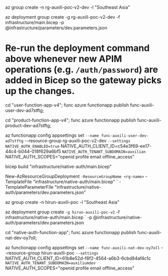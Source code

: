 az group create -n rg-auxili-poc-v2-dev -l "Southeast Asia"

az deployment group create -g rg-auxili-poc-v2-dev -f infrastructure/main.bicep -p @infrastructure/parameters/dev.parameters.json

# Re-run the deployment command above whenever new APIM operations (e.g. `/auth/password`) are added in Bicep so the gateway picks up the changes.

cd "user-function-app-v4";
func azure functionapp publish func-auxili-user-dev-ad7stftg;

cd "product-function-app-v4";
func azure functionapp publish func-auxili-product-dev-ad7stftg;

az functionapp config appsettings set `
  --name func-auxili-user-dev-ad7stftg `
  --resource-group rg-auxili-poc-v2-dev `
  --settings NATIVE_AUTH_ENABLED=true `
             NATIVE_AUTH_CLIENT_ID=c54e3f69-ee17-44c4-b044-018f629a6bf5 `
             NATIVE_AUTH_TENANT_SUBDOMAIN=auxilian `
             NATIVE_AUTH_SCOPES="openid profile email offline_access"



bicep build "infrastructure/native-auth/main.bicep"

New-AzResourceGroupDeployment `
  -ResourceGroupName <rg-name> `
  -TemplateFile "infrastructure/native-auth/main.bicep" `
  -TemplateParameterFile "infrastructure/native-auth/parameters/dev.parameters.json"


az group create -n hirun-auxili-poc -l "Southeast Asia"

az deployment group create `
  -g hirun-auxili-poc-v2 `
  -f infrastructure/native-auth/main.bicep `
  -p @infrastructure/native-auth/parameters/dev.parameters.json


cd "native-auth-function-app";
func azure functionapp publish func-auxili-nat-dev-oy7oll;

az functionapp config appsettings set `
  --name func-auxili-nat-dev-oy7oll `
  --resource-group hirun-auxili-poc `
  --settings `
    NATIVE_AUTH_CLIENT_ID=61b8e52d-f8f2-4564-a6b3-6cbd84af4c1c `
    NATIVE_AUTH_TENANT_SUBDOMAIN=auxiliumdev `
    NATIVE_AUTH_SCOPES="openid profile email offline_access"